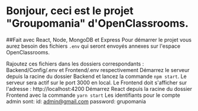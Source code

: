 # Bonjour, ceci est le projet "Groupomania" d'OpenClassrooms.
##Fait avec React, Node, MongoDB et Express
Pour démarrer le projet vous aurez besoin des fichiers `.env` qui seront envoyés annexes sur l'espace OpenClassrooms.

Rajoutez ces fichiers dans les dossiers correspondants : 
Backend/Config/.env
et 
Frontend/.env respectivement
Démarrez le serveur depuis la racine du dossier Backend et lancez la commande `npm start`.
Le serveur sera actif sur le port 3000 en local.
Le Frontend doit s'afficher sur l'adresse : http://localhost:4200
Démarrez React depuis la racine du dossier Frontend avec la commande `yarn start`
Les identifiants pour le compte admin sont:
id: admin@gmail.com
password: grupomania
